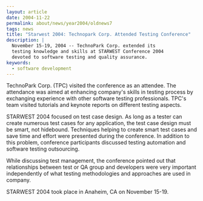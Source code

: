 ```yaml
---
layout: article
date: 2004-11-22
permalink: about/news/year2004/oldnews7
tags: news
title: "Starwest 2004: Technopark Corp. Attended Testing Conference"
description: |
  November 15-19, 2004 -- TechnoPark Corp. extended its
  testing knowledge and skills at STARWEST Conference 2004
  devoted to software testing and quality assurance.
keywords:
  - software development
---
```


TechnoPark Corp. (TPC) visited the conference as an attendee. The attendance was aimed at enhancing
company's skills in testing process by exchanging experience with other software testing
professionals. TPC's team visited tutorials and keynote reports on different testing aspects.

STARWEST 2004 focused on test case design. As long as a tester can create numerous test cases for
any application, the test case design must be smart, not hidebound. Techniques helping to create
smart test cases and save time and effort were presented during the conference. In addition to this
problem, conference participants discussed testing automation and software testing outsourcing.

While discussing test management, the conference pointed out that relationships between test or QA
group and developers were very important independently of what testing methodologies and approaches
are used in company.

STARWEST 2004 took place in Anaheim, CA on November 15-19.

